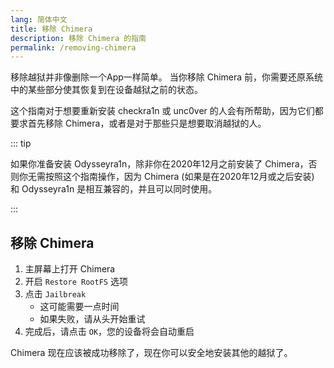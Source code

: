 ```yaml
---
lang: 简体中文
title: 移除 Chimera
description: 移除 Chimera 的指南
permalink: /removing-chimera
---
```


移除越狱并非像删除一个App一样简单。 当你移除 Chimera 前，你需要还原系统中的某些部分使其恢复到在设备越狱之前的状态。

这个指南对于想要重新安装 checkra1n 或 unc0ver 的人会有所帮助，因为它们都要求首先移除 Chimera，或者是对于那些只是想要取消越狱的人。

::: tip


如果你准备安装 Odysseyra1n，除非你在2020年12月之前安装了 Chimera，否则你无需按照这个指南操作，因为 Chimera (如果是在2020年12月或之后安装) 和 Odysseyra1n 是相互兼容的，并且可以同时使用。

:::


## 移除 Chimera

1. 主屏幕上打开 Chimera
1. 开启 `Restore RootFS` 选项
1. 点击 `Jailbreak`
    - 这可能需要一点时间
    - 如果失败，请从头开始重试
1. 完成后，请点击 `OK`，您的设备将会自动重启

Chimera 现在应该被成功移除了，现在你可以安全地安装其他的越狱了。
